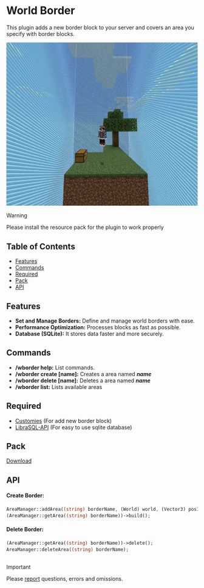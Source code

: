 # World Border

This plugin adds a new border block to your server and covers an area you specify with border blocks.

![](https://github.com/ByAlperenS/WorldBorder/blob/master/image/image.png)

> [!WARNING]
> Please install the resource pack for the plugin to work properly

## Table of Contents

- [Features](#features)
- [Commands](#commands)
- [Required](#required)
- [Pack](#pack)
- [API](#api)

## Features

- **Set and Manage Borders:** Define and manage world borders with ease.
- **Performance Optimization:** Processes blocks as fast as possible.
- **Database (SQLite):** It stores data faster and more securely.

## Commands

- **/wborder help:** List commands.
- **/wborder create [name]:** Creates a area named **_name_**
- **/wborder delete [name]:** Deletes a area named **_name_**
- **/wborder list:** Lists available areas

## Required

- [Customies](https://github.com/CustomiesDevs/Customies)    (For add new border block)
- [LibraSQL-API](https://github.com/LibraNetwork/LibraSQL-API)    (For easy to use sqlite database)

## Pack

[Download](https://github.com/ByAlperenS/WorldBorder/blob/master/pack/WorldBorder.zip)

## API

#### Create Border:
```php
AreaManager::addArea((string) borderName, (World) world, (Vector3) pos1, (Vector3) pos2);
(AreaManager::getArea((string) borderName))->build();
```

#### Delete Border:
```php
(AreaManager::getArea((string) borderName))->delete();
AreaManager::deleteArea((string) borderName);
```
##
> [!IMPORTANT]
> Please [report](https://github.com/ByAlperenS/WorldBorder/issues) questions, errors and omissions.
